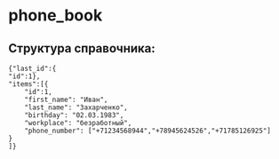 # phone_book

## Структура справочника:
```
{"last_id":{
"id":1},
"items":[{
    "id":1,    
    "first_name": "Иван",
    "last_name": "Захарченко",
    "birthday": "02.03.1983",
    "workplace": "безработный",
    "phone_number": ["+71234568944","+78945624526","+71785126925"]
}
]}
```
